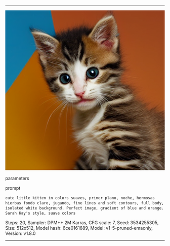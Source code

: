 

---
![image](https://github.com/pswxxk/AI_Project/blob/main/%ED%94%84%EB%A1%AC%ED%94%84%ED%8A%B8/00029-3534255305.png?raw=true)

parameters

prompt
```
cute little kitten in colors suaves, primer plano, noche, hermosas hierbas fondo claro, jugando, fine lines and soft contours, full body, isolated white background. Perfect image, gradient of blue and orange. Sarah Kay's style, suave colors
```
Steps: 20, Sampler: DPM++ 2M Karras, CFG scale: 7, Seed: 3534255305, Size: 512x512, Model hash: 6ce0161689, Model: v1-5-pruned-emaonly, Version: v1.8.0

---